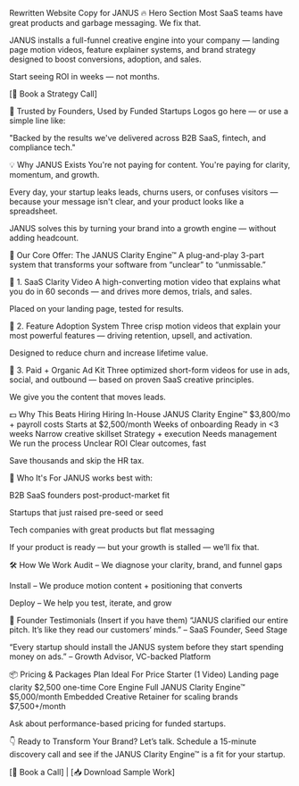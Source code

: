 Rewritten Website Copy for JANUS
🔥 Hero Section
Most SaaS teams have great products and garbage messaging.
We fix that.

JANUS installs a full-funnel creative engine into your company — landing page motion videos, feature explainer systems, and brand strategy designed to boost conversions, adoption, and sales.

Start seeing ROI in weeks — not months.

[📩 Book a Strategy Call]

💼 Trusted by Founders, Used by Funded Startups
Logos go here — or use a simple line like:

"Backed by the results we've delivered across B2B SaaS, fintech, and compliance tech."

💡 Why JANUS Exists
You're not paying for content.
You're paying for clarity, momentum, and growth.

Every day, your startup leaks leads, churns users, or confuses visitors — because your message isn't clear, and your product looks like a spreadsheet.

JANUS solves this by turning your brand into a growth engine — without adding headcount.

🎯 Our Core Offer: The JANUS Clarity Engine™
A plug-and-play 3-part system that transforms your software from “unclear” to “unmissable.”

🔹 1. SaaS Clarity Video
A high-converting motion video that explains what you do in 60 seconds — and drives more demos, trials, and sales.

Placed on your landing page, tested for results.

🔹 2. Feature Adoption System
Three crisp motion videos that explain your most powerful features — driving retention, upsell, and activation.

Designed to reduce churn and increase lifetime value.

🔹 3. Paid + Organic Ad Kit
Three optimized short-form videos for use in ads, social, and outbound — based on proven SaaS creative principles.

We give you the content that moves leads.

💵 Why This Beats Hiring
Hiring In-House	JANUS Clarity Engine™
$3,800/mo + payroll costs	Starts at $2,500/month
Weeks of onboarding	Ready in <3 weeks
Narrow creative skillset	Strategy + execution
Needs management	We run the process
Unclear ROI	Clear outcomes, fast

Save thousands and skip the HR tax.

🚀 Who It's For
JANUS works best with:

B2B SaaS founders post-product-market fit

Startups that just raised pre-seed or seed

Tech companies with great products but flat messaging

If your product is ready — but your growth is stalled — we’ll fix that.

🛠️ How We Work
Audit – We diagnose your clarity, brand, and funnel gaps

Install – We produce motion content + positioning that converts

Deploy – We help you test, iterate, and grow

💬 Founder Testimonials (Insert if you have them)
“JANUS clarified our entire pitch. It’s like they read our customers’ minds.”
– SaaS Founder, Seed Stage

“Every startup should install the JANUS system before they start spending money on ads.”
– Growth Advisor, VC-backed Platform

📦 Pricing & Packages
Plan	Ideal For	Price
Starter (1 Video)	Landing page clarity	$2,500 one-time
Core Engine	Full JANUS Clarity Engine™	$5,000/month
Embedded Creative	Retainer for scaling brands	$7,500+/month

Ask about performance-based pricing for funded startups.

👇 Ready to Transform Your Brand?
Let’s talk.
Schedule a 15-minute discovery call and see if the JANUS Clarity Engine™ is a fit for your startup.

[📩 Book a Call] | [📥 Download Sample Work]

